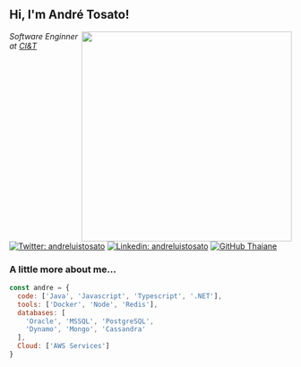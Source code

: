<h2> Hi, I'm André Tosato!</h2>
<img align='right' src="https://media.giphy.com/media/qgQUggAC3Pfv687qPC/giphy.gif" width="375">
<p><em>Software Enginner at <a href="[https://ciandt.com/)">CI&T</a>
</em></p>

[![Twitter: andreluistosato](https://img.shields.io/twitter/follow/andreluistosato?style=social)](https://twitter.com/andreluistosato)
[![Linkedin: andreluistosato](https://img.shields.io/badge/-andreluistosato-blue?style=flat-square&logo=Linkedin&logoColor=white&link=https://www.linkedin.com/in/andreluistosato/)](https://www.linkedin.com/in/andreluistosato/)
[![GitHub Thaiane](https://img.shields.io/github/followers/andreluistosato?label=follow&style=social)](https://github.com/andreluistosato)


### A little more about me...  

```javascript
const andre = {
  code: ['Java', 'Javascript', 'Typescript', '.NET'],
  tools: ['Docker', 'Node', 'Redis'],
  databases: [
    'Oracle', 'MSSQL', 'PostgreSQL', 
    'Dynamo', 'Mongo', 'Cassandra'
  ],
  Cloud: ['AWS Services']
}
```
